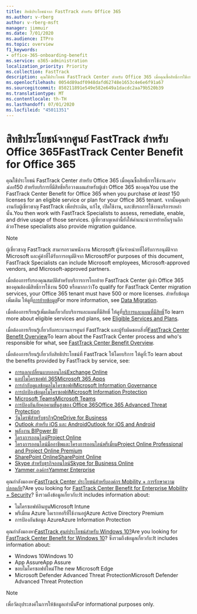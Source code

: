 ```yaml
---
title: สิทธิประโยชน์จาก FastTrack สำหรับ Office 365
ms.author: v-rberg
author: v-rberg-msft
manager: jimmuir
ms.date: 7/01/2020
ms.audience: ITPro
ms.topic: overview
f1_keywords:
- office-365-onboarding-benefit
ms.service: o365-administration
localization_priority: Priority
ms.collection: FastTrack
description: คุณใช้ประโยชน์ FastTrack Center สําหรับ Office 365 เมื่อคุณซื้อสิทธิ์การใช้งานอย่างน้อย 150 สําหรับบริการที่มีสิทธิ์หรือวางแผนสําหรับผู้เช่า Office 365 ของคุณ จากนั้นคุณทํางานกับผู้เชี่ยวชาญ FastTrack เพื่อประเมิน, แก้ไข, เปิดใช้งาน, และขับรถการใช้งานบริการเหล่านั้น. ผู้เชี่ยวชาญเหล่านี้ยังให้คําแนะนําการย้ายถิ่นฐานอีกด้วย
ms.openlocfilehash: 0054d89adf0948dafd62748e1653c4e6e6f91a67
ms.sourcegitcommit: 850211891e549e582e649a1dacdc2aa79b520b39
ms.translationtype: MT
ms.contentlocale: th-TH
ms.lasthandoff: 07/01/2020
ms.locfileid: "45011351"
---
```

# <a name="fasttrack-center-benefit-for-office-365"></a><span data-ttu-id="9bb7e-105">สิทธิประโยชน์จากศูนย์ FastTrack สำหรับ Office 365</span><span class="sxs-lookup"><span data-stu-id="9bb7e-105">FastTrack Center Benefit for Office 365</span></span>

<span data-ttu-id="9bb7e-106">คุณใช้ประโยชน์ FastTrack Center สําหรับ Office 365 เมื่อคุณซื้อสิทธิ์การใช้งาน*อย่างน้อย*150 สําหรับบริการที่มีสิทธิ์หรือวางแผนสําหรับผู้เช่า Office 365 ของคุณ</span><span class="sxs-lookup"><span data-stu-id="9bb7e-106">You use the FastTrack Center Benefit for Office 365 when you purchase  *at least*  150 licenses for an eligible service or plan for your Office 365 tenant.</span></span> <span data-ttu-id="9bb7e-107">จากนั้นคุณทํางานกับผู้เชี่ยวชาญ FastTrack เพื่อประเมิน, แก้ไข, เปิดใช้งาน, และขับรถการใช้งานบริการเหล่านั้น.</span><span class="sxs-lookup"><span data-stu-id="9bb7e-107">You then work with FastTrack Specialists to assess, remediate, enable, and drive usage of those services.</span></span> <span data-ttu-id="9bb7e-108">ผู้เชี่ยวชาญเหล่านี้ยังให้คําแนะนําการย้ายถิ่นฐานอีกด้วย</span><span class="sxs-lookup"><span data-stu-id="9bb7e-108">These specialists also provide migration guidance.</span></span> 
  
> [!NOTE]
> <span data-ttu-id="9bb7e-109">ผู้เชี่ยวชาญ FastTrack สามารถรวมพนักงาน Microsoft ผู้จัดจําหน่ายที่ได้รับการอนุมัติจาก Microsoft และคู่ค้าที่ได้รับการอนุมัติจาก Microsoft</span><span class="sxs-lookup"><span data-stu-id="9bb7e-109">For purposes of this document, FastTrack Specialists can include Microsoft employees, Microsoft-approved vendors, and Microsoft-approved partners.</span></span> 
  
<span data-ttu-id="9bb7e-110">เมื่อต้องการรับรองคุณสมบัติสําหรับบริการการโยกย้าย FastTrack Center ผู้เช่า Office 365 ของคุณต้องมีสิทธิ์การใช้งาน 500 หรือมากกว่า</span><span class="sxs-lookup"><span data-stu-id="9bb7e-110">To qualify for FastTrack Center migration services, your Office 365 tenant must have 500 or more licenses.</span></span> <span data-ttu-id="9bb7e-111">สําหรับข้อมูลเพิ่มเติม ให้ดูที่[การย้ายข้อมูล](O365-data-migration.md)</span><span class="sxs-lookup"><span data-stu-id="9bb7e-111">For more information, see [Data Migration](O365-data-migration.md).</span></span>
  
<span data-ttu-id="9bb7e-112">เมื่อต้องการเรียนรู้เพิ่มเติมเกี่ยวกับบริการและแผนที่มีสิทธิ์ ให้ดูที่[บริการและแผนที่มีสิทธิ์](M365-eligible-services-and-plans.md)</span><span class="sxs-lookup"><span data-stu-id="9bb7e-112">To learn more about eligible services and plans, see [Eligible Services and Plans](M365-eligible-services-and-plans.md).</span></span>
  
<span data-ttu-id="9bb7e-113">เมื่อต้องการเรียนรู้เกี่ยวกับกระบวนการศูนย์ FastTrack และผู้รับผิดชอบสิ่งที่[FastTrack Center Benefit Overview](O365-fasttrack-benefit-overview.md)</span><span class="sxs-lookup"><span data-stu-id="9bb7e-113">To learn about the FastTrack Center process and who's responsible for what, see [FastTrack Center Benefit Overview](O365-fasttrack-benefit-overview.md).</span></span>

<span data-ttu-id="9bb7e-114">เมื่อต้องการเรียนรู้เกี่ยวกับสิทธิประโยชน์ที่ FastTrack ให้โดยบริการ ให้ดูที่:</span><span class="sxs-lookup"><span data-stu-id="9bb7e-114">To learn about the benefits provided by FastTrack by service, see:</span></span>

- [<span data-ttu-id="9bb7e-115">การแลกเปลี่ยนแบบออนไลน์</span><span class="sxs-lookup"><span data-stu-id="9bb7e-115">Exchange Online</span></span>](O365-fasttrack-responsibilities.md#exchange-online)
- [<span data-ttu-id="9bb7e-116">แอปไมโครซอฟท์ 365</span><span class="sxs-lookup"><span data-stu-id="9bb7e-116">Microsoft 365 Apps</span></span>](O365-fasttrack-responsibilities.md#microsoft-365-apps)
- [<span data-ttu-id="9bb7e-117">การกํากับดูแลข้อมูลไมโครซอฟท์</span><span class="sxs-lookup"><span data-stu-id="9bb7e-117">Microsoft Information Governance</span></span>](O365-fasttrack-responsibilities.md#microsoft-information-governance)
- [<span data-ttu-id="9bb7e-118">การปกป้องข้อมูลไมโครซอฟท์</span><span class="sxs-lookup"><span data-stu-id="9bb7e-118">Microsoft Information Protection</span></span>](O365-fasttrack-responsibilities.md#microsoft-information-protection)
- [<span data-ttu-id="9bb7e-119">Microsoft Teams</span><span class="sxs-lookup"><span data-stu-id="9bb7e-119">Microsoft Teams</span></span>](O365-fasttrack-responsibilities.md#microsoft-teams)
- [<span data-ttu-id="9bb7e-120">การป้องกันภัยคุกคามขั้นสูงของ Office 365</span><span class="sxs-lookup"><span data-stu-id="9bb7e-120">Office 365 Advanced Threat Protection</span></span>](O365-fasttrack-responsibilities.md#office-365-advanced-threat-protection)
- [<span data-ttu-id="9bb7e-121">วันไดรฟ์สําหรับธุรกิจ</span><span class="sxs-lookup"><span data-stu-id="9bb7e-121">OneDrive for Business</span></span>](O365-fasttrack-responsibilities.md#onedrive-for-business)
- [<span data-ttu-id="9bb7e-122">Outlook สําหรับ iOS และ Android</span><span class="sxs-lookup"><span data-stu-id="9bb7e-122">Outlook for iOS and Android</span></span>](O365-fasttrack-responsibilities.md#outlook-for-ios-and-android)
- [<span data-ttu-id="9bb7e-123">พลังงาน BI</span><span class="sxs-lookup"><span data-stu-id="9bb7e-123">Power BI</span></span>](O365-fasttrack-responsibilities.md#power-bi)
- [<span data-ttu-id="9bb7e-124">โครงการออนไลน์</span><span class="sxs-lookup"><span data-stu-id="9bb7e-124">Project Online</span></span>](O365-fasttrack-responsibilities.md#project-online)
- [<span data-ttu-id="9bb7e-125">โครงการออนไลน์มืออาชีพและโครงการออนไลน์พรีเมี่ยม</span><span class="sxs-lookup"><span data-stu-id="9bb7e-125">Project Online Professional and Project Online Premium</span></span>](O365-fasttrack-responsibilities.md#project-online-professional-and-project-online-premium)
- [<span data-ttu-id="9bb7e-126">SharePoint Online</span><span class="sxs-lookup"><span data-stu-id="9bb7e-126">SharePoint Online</span></span>](O365-fasttrack-responsibilities.md#sharepoint-online)
- [<span data-ttu-id="9bb7e-127">Skype สําหรับธุรกิจออนไลน์</span><span class="sxs-lookup"><span data-stu-id="9bb7e-127">Skype for Business Online</span></span>](O365-fasttrack-responsibilities.md#skype-for-business-online)
- [<span data-ttu-id="9bb7e-128">Yammer องค์กร</span><span class="sxs-lookup"><span data-stu-id="9bb7e-128">Yammer Enterprise</span></span>](O365-fasttrack-responsibilities.md#yammer-enterprise)
  
<span data-ttu-id="9bb7e-129">คุณกําลังมองหา[FastTrack Center ประโยชน์สําหรับองค์กร Mobility + การรักษาความปลอดภัย](EMS-fasttrack-benefit-for-EMS.md)?</span><span class="sxs-lookup"><span data-stu-id="9bb7e-129">Are you looking for [FastTrack Center Benefit for Enterprise Mobility + Security](EMS-fasttrack-benefit-for-EMS.md)?</span></span> <span data-ttu-id="9bb7e-130">ซึ่งรวมถึงข้อมูลเกี่ยวกับ:</span><span class="sxs-lookup"><span data-stu-id="9bb7e-130">It includes information about:</span></span>
  
- <span data-ttu-id="9bb7e-131">ไมโครซอฟท์อินทูน</span><span class="sxs-lookup"><span data-stu-id="9bb7e-131">Microsoft Intune</span></span>
- <span data-ttu-id="9bb7e-132">พรีเมี่ยม Azure ไดเรกทอรีที่ใช้งานอยู่</span><span class="sxs-lookup"><span data-stu-id="9bb7e-132">Azure Active Directory Premium</span></span> 
- <span data-ttu-id="9bb7e-133">การป้องกันข้อมูล Azure</span><span class="sxs-lookup"><span data-stu-id="9bb7e-133">Azure Information Protection</span></span>

<span data-ttu-id="9bb7e-134">คุณกําลังมองหา[FastTrack ศูนย์ประโยชน์สําหรับ Windows 10?](Win-10-fasttrack-benefit-for-Windows-10.md)</span><span class="sxs-lookup"><span data-stu-id="9bb7e-134">Are you looking for [FastTrack Center Benefit for Windows 10](Win-10-fasttrack-benefit-for-Windows-10.md)?</span></span> <span data-ttu-id="9bb7e-135">ซึ่งรวมถึงข้อมูลเกี่ยวกับ:</span><span class="sxs-lookup"><span data-stu-id="9bb7e-135">It includes information about:</span></span>

- <span data-ttu-id="9bb7e-136">Windows 10</span><span class="sxs-lookup"><span data-stu-id="9bb7e-136">Windows 10</span></span>
- <span data-ttu-id="9bb7e-137">App Assure</span><span class="sxs-lookup"><span data-stu-id="9bb7e-137">App Assure</span></span>
- <span data-ttu-id="9bb7e-138">ขอบไมโครซอฟท์ใหม่</span><span class="sxs-lookup"><span data-stu-id="9bb7e-138">The new Microsoft Edge</span></span>
- <span data-ttu-id="9bb7e-139">Microsoft Defender Advanced Threat Protection</span><span class="sxs-lookup"><span data-stu-id="9bb7e-139">Microsoft Defender Advanced Threat Protection</span></span>
    
> [!NOTE]
> <span data-ttu-id="9bb7e-140">เพื่อวัตถุประสงค์ในการให้ข้อมูลเท่านั้น</span><span class="sxs-lookup"><span data-stu-id="9bb7e-140">For informational purposes only.</span></span> 

